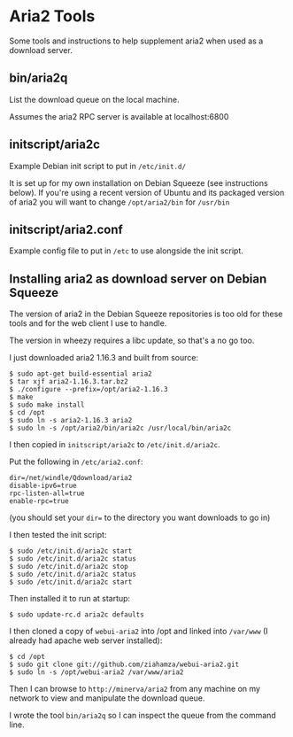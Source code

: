 # Aria2 Tools

Some tools and instructions to help supplement aria2 when used as a
download server.

## bin/aria2q

List the download queue on the local machine.

Assumes the aria2 RPC server is available at localhost:6800

## initscript/aria2c

Example Debian init script to put in ```/etc/init.d/```

It is set up for my own installation on Debian Squeeze (see instructions below).  If you're using a recent version of Ubuntu and its packaged version
of aria2 you will want to change ```/opt/aria2/bin``` for ```/usr/bin```

## initscript/aria2.conf

Example config file to put in ```/etc``` to use alongside the init script.

## Installing aria2 as download server on Debian Squeeze

The version of aria2 in the Debian Squeeze repositories is too old for these tools
and for the web client I use to handle.

The version in wheezy requires a libc update, so that's a no go too.

I just downloaded aria2 1.16.3 and built from source:

```
$ sudo apt-get build-essential aria2
$ tar xjf aria2-1.16.3.tar.bz2
$ ./configure --prefix=/opt/aria2-1.16.3
$ make
$ sudo make install
$ cd /opt
$ sudo ln -s aria2-1.16.3 aria2
$ sudo ln -s /opt/aria2/bin/aria2c /usr/local/bin/aria2c
```

I then copied in ```initscript/aria2c``` to ```/etc/init.d/aria2c```.

Put the following in ```/etc/aria2.conf```:

```
dir=/net/windle/Qdownload/aria2
disable-ipv6=true
rpc-listen-all=true
enable-rpc=true
```

(you should set your ```dir=``` to the directory you want downloads to go in)

I then tested the init script:
```
$ sudo /etc/init.d/aria2c start
$ sudo /etc/init.d/aria2c status
$ sudo /etc/init.d/aria2c stop
$ sudo /etc/init.d/aria2c status
$ sudo /etc/init.d/aria2c start
```

Then installed it to run at startup:
```
$ sudo update-rc.d aria2c defaults
```

I then cloned a copy of ```webui-aria2``` into /opt and linked into ```/var/www``` (I already had apache web server installed):

```
$ cd /opt
$ sudo git clone git://github.com/ziahamza/webui-aria2.git
$ sudo ln -s /opt/webui-aria2 /var/www/aria2
```

Then I can browse to ```http://minerva/aria2``` from any machine on my
network to view and manipulate the download queue.

I wrote the tool ```bin/aria2q``` so I can inspect the queue from the
command line.
